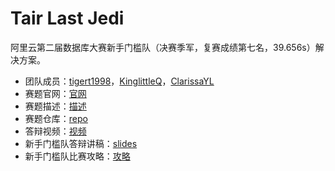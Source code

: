 # Tair Last Jedi

阿里云第二届数据库大赛新手门槛队（决赛季军，复赛成绩第七名，39.656s）解决方案。

- 团队成员：[tigert1998](https://github.com/tigert1998)，[KinglittleQ](https://github.com/KinglittleQ)，[ClarissaYL](https://github.com/ClarissaYL)
- 赛题官网：[官网](https://tianchi.aliyun.com/competition/entrance/531820/introduction?spm=5176.14154004.J_3902846700.2.31fe5699bQrErx)
- 赛题描述：[描述](docs/problem.md)
- 赛题仓库：[repo](https://code.aliyun.com/db_contest_2nd/tair-contest/tree/master)
- 答辩视频：[视频](https://tianchi.aliyun.com/course/live/1595)
- 新手门槛队答辩讲稿：[slides](docs/slides.pdf)
- 新手门槛队比赛攻略：[攻略](https://tianchi.aliyun.com/forum/postDetail?postId=155483)

